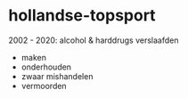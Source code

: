 hollandse-topsport
==================


2002 - 2020:
alcohol & harddrugs verslaafden 

- maken 
- onderhouden 
- zwaar mishandelen 
- vermoorden
